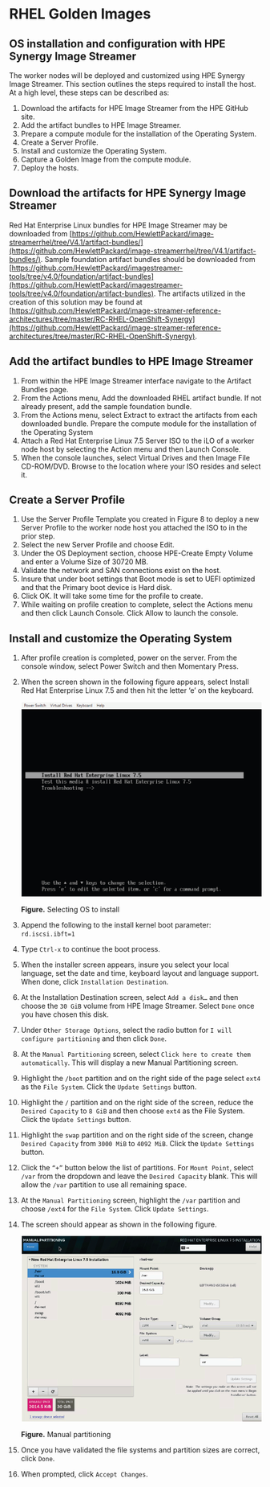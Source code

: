 # RHEL Golden Images



## OS installation and configuration with HPE Synergy Image Streamer

The worker nodes will be deployed and customized using HPE Synergy Image Streamer. This section outlines the steps required to install the
host. At a high level, these steps can be described as:

1. Download the artifacts for HPE Image Streamer from the HPE GitHub site.
2. Add the artifact bundles to HPE Image Streamer.
3. Prepare a compute module for the installation of the Operating System.
4. Create a Server Profile.
5. Install and customize the Operating System.
6. Capture a Golden Image from the compute module.
7. Deploy the hosts.


## Download the artifacts for HPE Synergy Image Streamer

Red Hat Enterprise Linux bundles for HPE Image Streamer may be downloaded from 
[https://github.com/HewlettPackard/image-streamerrhel/tree/V4.1/artifact-bundles/](https://github.com/HewlettPackard/image-streamerrhel/tree/V4.1/artifact-bundles/).
Sample foundation artifact bundles should be downloaded from
[https://github.com/HewlettPackard/imagestreamer-tools/tree/v4.0/foundation/artifact-bundles](https://github.com/HewlettPackard/imagestreamer-tools/tree/v4.0/foundation/artifact-bundles). 
The artifacts utilized in the creation of this solution may be found at
[https://github.com/HewlettPackard/image-streamer-reference-architectures/tree/master/RC-RHEL-OpenShift-Synergy](https://github.com/HewlettPackard/image-streamer-reference-architectures/tree/master/RC-RHEL-OpenShift-Synergy).


## Add the artifact bundles to HPE Image Streamer

1. From within the HPE Image Streamer interface navigate to the Artifact Bundles page.
2. From the Actions menu, Add the downloaded RHEL artifact bundle. If not already present, add the sample foundation bundle.
3. From the Actions menu, select Extract to extract the artifacts from each downloaded bundle.
Prepare the compute module for the installation of the Operating System
1. Attach a Red Hat Enterprise Linux 7.5 Server ISO to the iLO of a worker node host by selecting the Action menu and then Launch Console.
2. When the console launches, select Virtual Drives and then Image File CD-ROM/DVD. Browse to the location where your ISO resides and select
it.

## Create a Server Profile
1. Use the Server Profile Template you created in Figure 8 to deploy a new Server Profile to the worker node host you attached the ISO to in the
prior step.
2. Select the new Server Profile and choose Edit.
3. Under the OS Deployment section, choose HPE-Create Empty Volume and enter a Volume Size of 30720 MB.
4. Validate the network and SAN connections exist on the host.
5. Insure that under boot settings that Boot mode is set to UEFI optimized and that the Primary boot device is Hard disk.
6. Click OK. It will take some time for the profile to create.
7. While waiting on profile creation to complete, select the Actions menu and then click Launch Console. Click Allow to launch the console.

## Install and customize the Operating System
1. After profile creation is completed, power on the server. From the console window, select Power Switch and then Momentary Press.
2. When the screen shown in the following figure appears, select Install Red Hat Enterprise Linux 7.5 and then hit the letter ‘e’ on the keyboard.

    ![ "Selecting OS to install"][media-bm-rhel-boot-params]

    **Figure.** Selecting OS to install

3. Append the following to the install kernel boot parameter: `rd.iscsi.ibft=1`
4. Type `Ctrl-x` to continue the boot process.
5. When the installer screen appears, insure you select your local language, set the date and time, 
keyboard layout and language support. When done, click `Installation Destination`.
6. At the Installation Destination screen, select `Add a disk…` and then choose the `30 GiB` volume from HPE Image Streamer. Select 
`Done` once you have chosen this disk.
7. Under `Other Storage Options`, select the radio button for `I will configure partitioning` and then click `Done`.
8. At the `Manual Partitioning` screen, select `Click here to create them automatically`. This will display a new Manual Partitioning screen.
9. Highlight the `/boot` partition and on the right side of the page select `ext4` as the `File System`. Click the `Update Settings` button.
10. Highlight the `/` partition and on the right side of the screen, reduce the `Desired Capacity` to `8 GiB` and then choose `ext4` as the File System. Click the `Update Settings` button.
11. Highlight the `swap` partition and on the right side of the screen, change `Desired Capacity` from `3000 MiB` to `4092 MiB`. 
Click the `Update Settings` button.
12. Click the `“+”` button below the list of partitions. For `Mount Point`, select `/var` from the dropdown and 
leave the `Desired Capacity` blank. This will allow the `/var` partition to use all remaining space.
13. At the `Manual Partitioning` screen, highlight the `/var` partition and choose `/ext4` for the `File System`. Click `Update Settings`.
14. The screen should appear as shown in the following figure.

    ![ "Manual partitioning"][media-bm-rhel-customizing-disk-partitions]

    **Figure.** Manual partitioning

15. Once you have validated the file systems and partition sizes are correct, click `Done`.
16. When prompted, click `Accept Changes`.

[media-bm-rhel-boot-params]:<../media/bm-rhel-boot-params.png>     
[media-bm-rhel-customizing-disk-partitions]:<../media/bm-rhel-customizing-disk-partitions.png>   



